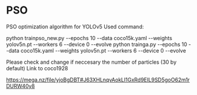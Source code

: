 # PSO
PSO optimization algorithm for YOLOv5
Used command:


python trainpso_new.py  --epochs 10 --data coco15k.yaml --weights yolov5n.pt --workers 6 --device 0 --evolve
python trainga.py  --epochs 10 --data coco15k.yaml --weights yolov5n.pt --workers 6 --device 0 --evolve

Please check and change if neccesary the number of particles (30 by default)
Link to coco1928

https://mega.nz/file/yjoBgDBT#J63XHLnqvAokLI1GxRd9EIL9SD5goO62m1rDURW40y8
